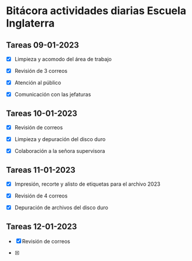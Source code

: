 # Bitácora actividades diarias Escuela Inglaterra 

## Tareas 09-01-2023

* [X] Limpieza y acomodo del área de trabajo

* [X] Revisión de 3 correos

* [X] Atención al público

* [X] Comunicación con las jefaturas

## Tareas 10-01-2023

* [X] Revisión de correos

* [X] Limpieza y depuración del disco duro

* [X] Colaboración a la señora supervisora

## Tareas 11-01-2023

* [X] Impresión, recorte y alisto de etiquetas para el archivo 2023

* [X] Revisión de 4 correos

* [X] Depuración de archivos del disco duro

## Tareas 12-01-2023

* [X] Revisión de correos

* [X] 
